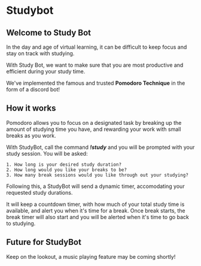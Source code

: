 # Studybot

## Welcome to Study Bot

In the day and age of virtual learning, it can be difficult to keep focus and stay on track with studying.

With Study Bot, we want to make sure that you are most productive and efficient during your study time. 

We've implemented the famous and trusted **Pomodoro Technique** in the form of a discord bot!

## How it works


Pomodoro allows you to focus on a designated task by breaking up the amount of studying time you have, and rewarding your work with small breaks as you work.

With StudyBot, call the command ***!study*** and you will be prompted with your study session. You will be asked:
    
    1. How long is your desired study duration? 
    2. How long would you like your breaks to be?
    3. How many break sessions would you like through out your studying?

Following this, a StudyBot will send a dynamic timer, accomodating your requested study durations.

It will keep a countdown timer, with how much of your total study time is available, and alert you when it's time for a break. Once break starts, the break timer will also start and you will be alerted when it's time to go back to studying.



## Future for StudyBot

Keep on the lookout, a music playing feature may be coming shortly!
